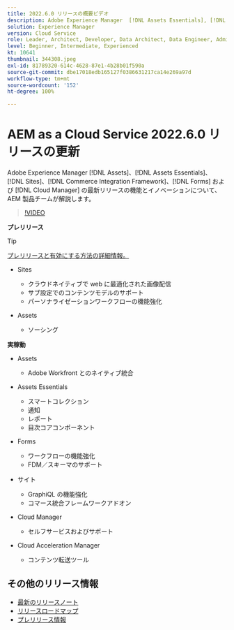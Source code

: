 ```yaml
---
title: 2022.6.0 リリースの概要ビデオ
description: Adobe Experience Manager  [!DNL Assets Essentials], [!DNL Sites], [!DNL Screens], [!DNL Forms]  および  [!DNL Cloud Foundation] の 2022-6-0 リリースの最新機能とイノベーションについて説明します。
solution: Experience Manager
version: Cloud Service
role: Leader, Architect, Developer, Data Architect, Data Engineer, Admin, User
level: Beginner, Intermediate, Experienced
kt: 10641
thumbnail: 344308.jpeg
exl-id: 81789320-614c-4628-87e1-4b28b01f590a
source-git-commit: dbe17018edb165127f0386631217ca14e269a97d
workflow-type: tm+mt
source-wordcount: '152'
ht-degree: 100%

---
```


# AEM as a Cloud Service 2022.6.0 リリースの更新

Adobe Experience Manager [!DNL Assets]、[!DNL Assets Essentials]、[!DNL Sites]、[!DNL Commerce Integration Framework]、[!DNL Forms] および [!DNL Cloud Manager] の最新リリースの機能とイノベーションについて、AEM 製品チームが解説します。

>[!VIDEO](https://video.tv.adobe.com/v/344308/?quality=12&learn=on)

**プレリリース**

>[!TIP]
>
>[プレリリースと有効にする方法の詳細情報。](https://experienceleague.adobe.com/docs/experience-manager-cloud-service/content/release-notes/prerelease.html?lang=ja)

* Sites
   * クラウドネイティブで web に最適化された画像配信
   * サブ設定でのコンテンツモデルのサポート
   * パーソナライゼーションワークフローの機能強化

* Assets
   * ソーシング

**実稼動**

* Assets
   * Adobe Workfront とのネイティブ統合

* Assets Essentials
   * スマートコレクション
   * 通知
   * レポート
   * 目次コアコンポーネント

* Forms
   * ワークフローの機能強化
   * FDM／スキーマのサポート

* サイト
   * GraphiQL の機能強化
   * コマース統合フレームワークアドオン

* Cloud Manager
   * セルフサービスおよびサポート

* Cloud Acceleration Manager
   * コンテンツ転送ツール

<!--- Have questions about the release?  Discuss the release in [Experience League Communities](https://adobe.ly/3NDPR8Y). --->

## その他のリリース情報

* [最新のリリースノート](https://experienceleague.adobe.com/docs/experience-manager-cloud-service/content/release-notes/home.html?lang=ja)
* [リリースロードマップ](https://experienceleague.adobe.com/docs/experience-manager-release-information/aem-release-updates/update-releases-roadmap.html?lang=ja)
* [プレリリース情報](https://experienceleague.adobe.com/docs/experience-manager-cloud-service/content/release-notes/prerelease.html)
